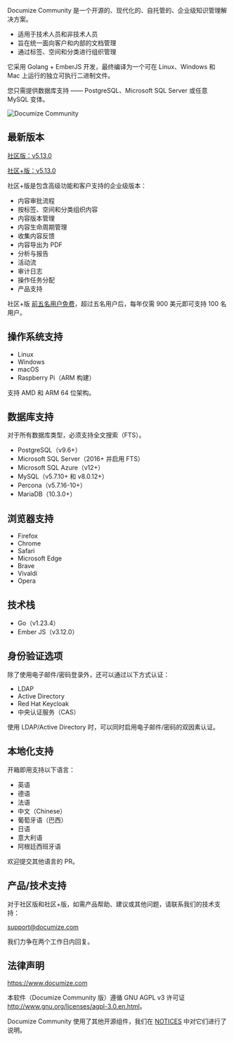 Documize Community 是一个开源的、现代化的、自托管的、企业级知识管理解决方案。

- 适用于技术人员和非技术人员
- 旨在统一面向客户和内部的文档管理
- 通过标签、空间和分类进行组织管理

它采用 Golang + EmberJS 开发，最终编译为一个可在 Linux、Windows 和 Mac 上运行的独立可执行二进制文件。

您只需提供数据库支持 —— PostgreSQL、Microsoft SQL Server 或任意 MySQL 变体。

![Documize Community](https://github.com/documize/community/blob/master/screenshot.png?raw=true)

## 最新版本

[社区版：v5.13.0](https://github.com/documize/community/releases)

[社区+版：v5.13.0](https://www.documize.com/community/get-started)

社区+版是包含高级功能和客户支持的企业级版本：

- 内容审批流程
- 按标签、空间和分类组织内容
- 内容版本管理
- 内容生命周期管理
- 收集内容反馈
- 内容导出为 PDF
- 分析与报告
- 活动流
- 审计日志
- 操作任务分配
- 产品支持

社区+版 [前五名用户免费](https://www.documize.com/community/get-started)，超过五名用户后，每年仅需 900 美元即可支持 100 名用户。

## 操作系统支持

- Linux
- Windows
- macOS
- Raspberry Pi（ARM 构建）

支持 AMD 和 ARM 64 位架构。

## 数据库支持

对于所有数据库类型，必须支持全文搜索（FTS）。

- PostgreSQL（v9.6+）
- Microsoft SQL Server（2016+ 并启用 FTS）
- Microsoft SQL Azure（v12+）
- MySQL（v5.7.10+ 和 v8.0.12+）
- Percona（v5.7.16-10+）
- MariaDB（10.3.0+）

## 浏览器支持

- Firefox
- Chrome
- Safari
- Microsoft Edge
- Brave
- Vivaldi
- Opera

## 技术栈

- Go（v1.23.4）
- Ember JS（v3.12.0）

## 身份验证选项

除了使用电子邮件/密码登录外，还可以通过以下方式认证：

* LDAP
* Active Directory
* Red Hat Keycloak
* 中央认证服务（CAS）

使用 LDAP/Active Directory 时，可以同时启用电子邮件/密码的双因素认证。

## 本地化支持

开箱即用支持以下语言：

- 英语
- 德语
- 法语
- 中文（Chinese）
- 葡萄牙语（巴西）
- 日语
- 意大利语
- 阿根廷西班牙语

欢迎提交其他语言的 PR。

## 产品/技术支持

对于社区版和社区+版，如需产品帮助、建议或其他问题，请联系我们的技术支持：

<support@documize.com>

我们力争在两个工作日内回复。

## 法律声明

<https://www.documize.com>

本软件（Documize Community 版）遵循 GNU AGPL v3 许可证 <http://www.gnu.org/licenses/agpl-3.0.en.html>。

Documize Community 使用了其他开源组件，我们在 [NOTICES](NOTICES.md) 中对它们进行了说明。